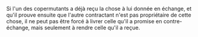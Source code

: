   
 Si l'un des copermutants a déjà reçu la chose à lui donnée en échange, et qu'il prouve ensuite que l'autre contractant n'est pas propriétaire de cette chose, il ne peut pas être forcé à livrer celle qu'il a promise en contre-échange, mais seulement à rendre celle qu'il a reçue.  

  
